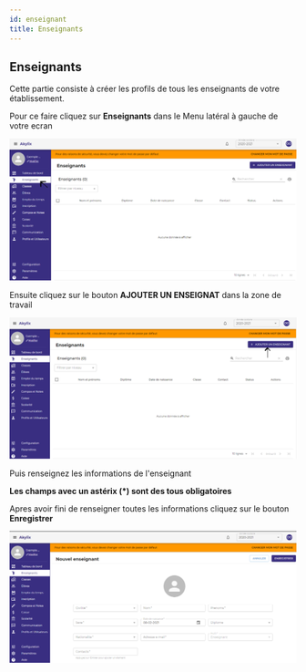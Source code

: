 ```yaml
---
id: enseignant
title: Enseignants
---
```


## Enseignants

Cette partie consiste à créer les profils de tous les enseignants de votre établissement.

Pour ce faire cliquez sur **Enseignants** dans le Menu latéral à gauche de votre ecran

![img](../static/img/Enseignant/Enseignant1.PNG)

Ensuite cliquez sur le bouton **AJOUTER UN ENSEIGNAT** dans la zone de travail

![img](../static/img/Enseignant/Enseignant2.PNG)

Puis renseignez les informations de l'enseignant

**Les champs avec un astérix (*) sont des tous obligatoires**

Apres avoir fini de renseigner toutes les informations cliquez sur le bouton **Enregistrer**

![img](../static/img/Enseignant/Enseignant3.PNG)